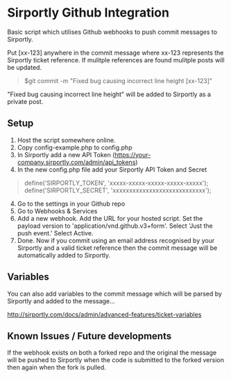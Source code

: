 # Sirportly Github Integration

Basic script which utilises Github webhooks to push commit messages to Sirportly.

Put [xx-123] anywhere in the commit message where xx-123 represents the Sirportly ticket reference. If mulitple references are found mulitple posts will be updated.

> $git commit -m "Fixed bug causing incorrect line height [xx-123]"

"Fixed bug causing incorrect line height" will be added to Sirportly as a private post.

## Setup

1) Host the script somewhere online.
2) Copy config-example.php to config.php
3) In Sirportly add a new API Token (https://your-company.sirportly.com/admin/api_tokens)
3) In the new config.php file add your Sirportly API Token and Secret

> define('SIRPORTLY_TOKEN', 'xxxxx-xxxxx-xxxxx-xxxxx-xxxxx');
> define('SIRPORTLY_SECRET', 'xxxxxxxxxxxxxxxxxxxxxxxxxxxx');

4) Go to the settings in your Github repo
5) Go to Webhooks & Services
6) Add a new webhook. Add the URL for your hosted script. Set the payload version to 'application/vnd.github.v3+form'. Select 'Just the push event.' Select Active.
7) Done. Now if you commit using an email address recognised by your Sirportly and a valid ticket reference then the commit message will be automatically added to Sirportly.

## Variables

You can also add variables to the commit message which will be parsed by Sirportly and added to the message...

http://sirportly.com/docs/admin/advanced-features/ticket-variables

## Known Issues / Future developments

If the webhook exists on both a forked repo and the original the message will be pushed to Sirportly when the code is submitted to the forked version then again when the fork is pulled.

